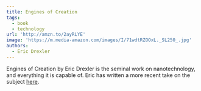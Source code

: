 ```yaml
---
title: Engines of Creation
tags:
  - book
  - technology
url: 'http://amzn.to/2ayRLYE'
image: 'https://m.media-amazon.com/images/I/71wdtRZOOxL._SL250_.jpg'
authors:
  - Eric Drexler
---
```

Engines of Creation by Eric Drexler is the seminal work on nanotechnology, and everything it is capable of. Eric has written a more recent take on the subject [here](http://amzn.to/2aOnTbb).
